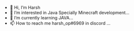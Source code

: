 - 👋 Hi, I’m Harsh
- 👀 I’m interested in Java Specially Minecraft development...
- 🌱 I’m currently learning JAVA...
- 📫 How to reach me harsh_op#6969 in discord ...

<!---
harshop13/harshop13 is a ✨ special ✨ repository because its `README.md` (this file) appears on your GitHub profile.
You can click the Preview link to take a look at your changes.
--->
